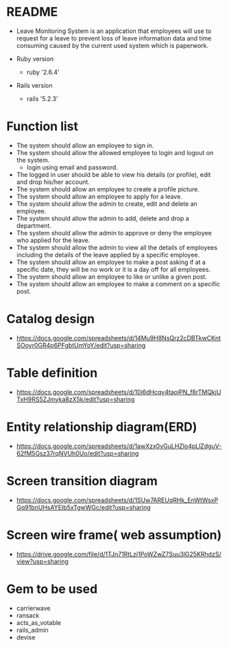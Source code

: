 # README

* Leave Monitoring System is an application that employees will use to request for a leave to prevent loss of leave information data and time consuming caused by the current used system which is paperwork.			

* Ruby version
    * ruby '2.6.4'
* Rails version
    * rails '5.2.3'

# Function list

* The system should allow an employee to sign in.
* The system should allow the allowed employee to login and logout on the system.
    * login using email and password.
* The logged in user should be able to view his details (or profile), edit and    drop his/her account.
* The system should allow an employee to create a profile picture.
* The system should allow an employee to apply for a leave.
* The system should allow the admin to create, edit and delete an employee.
* The system should allow the admin to add, delete and drop a department.
* The system should allow the admin to approve or deny the employee who applied   for the leave.
* The system should allow the admin to view all the details of employees
 including the details of the leave applied by a specific employee.
* The system should allow an employee to make a post asking if at a specific      date, they will be no work or it is a day off for all employees.
* The system should allow an employee to like or unlike a given post.
* The system should allow an employee to make a comment on a specific post.

# Catalog design

* https://docs.google.com/spreadsheets/d/14Mu9H8NsQrz2cDBTkwCKntSOoyr0GR4p6PFgbtUmYoY/edit?usp=sharing

# Table definition

* https://docs.google.com/spreadsheets/d/10j6dHcqv4taojPN_f8rTMQkjUTxH9RS5ZJmyka8zX5k/edit?usp=sharing

# Entity relationship diagram(ERD)

* https://docs.google.com/spreadsheets/d/1awXzx0yGuLHZlo4pLlZdguV-62fM5Gsz37rqNVUh0Uo/edit?usp=sharing

# Screen transition diagram

* https://docs.google.com/spreadsheets/d/1SUw7AREUqRHk_EnWtWsxPGq91bnUHsAYEIb5xTgwWGc/edit?usp=sharing


# Screen wire frame( web assumption)

* https://drive.google.com/file/d/1TJn71RtLzj1PoWZwZ7Suu3lG25KRhdzS/view?usp=sharing

# Gem to be used

* carrierwave
* ransack
* acts_as_votable
* rails_admin
* devise